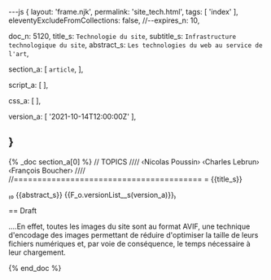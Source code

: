 ---js
{
  layout:    'frame.njk',
  permalink: 'site_tech.html',
  tags:      [ 'index' ],
  eleventyExcludeFromCollections: false,
  //--expires_n: 10,


  doc_n:      5120,
  title_s:    `Technologie du site`,
  subtitle_s: `Infrastructure technologique du site`,
  abstract_s: `Les technologies du web au service de l'art`,

  section_a:
  [
    `article`,
  ],

  script_a:
  [
  ],

  css_a:
  [
  ],

  version_a:
  [
    '2021-10-14T12:00:00Z'
  ],

}
---
{% _doc section_a[0] %}
// TOPICS
////
‹Nicolas Poussin›
‹Charles Lebrun›
‹François Boucher›
////
//========================================
= {{title_s}}

₍₀ {{abstract_s}}
  {{F_o.versionList__s(version_a)}}₎

== Draft

....En effet, toutes les images du site sont au format AVIF, une technique d'encodage des images permettant de réduire d'optimiser la taille de leurs fichiers numériques et, par voie de conséquence, le temps nécessaire à leur chargement.

{% end_doc %}
